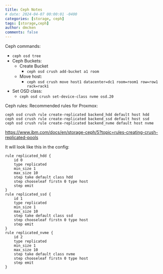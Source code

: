 ```yaml
---
title: Ceph Notes
# date: 2024-04-07 00:00:01 -0400
categories: [storage, ceph]
tags: [storage,ceph]
author: dmcken 
comments: false
---
```


Ceph commands:

* `ceph osd tree`
* Ceph Buckets:
  * Create Bucket
    * `ceph osd crush add-bucket a1 room`
  * Move host:
    * `ceph osd crush move host1 datacenter=dc1 room=room1 row=row1 rack=rack1`
* Set OSD class:
  * `ceph osd crush set-device-class nvme osd.20`


Ceph rules:
Recommended rules for Proxmox:
```shell
ceph osd crush rule create-replicated backend_hdd default host hdd
ceph osd crush rule create-replicated backend_ssd default host ssd
ceph osd crush rule create-replicated backend_nvme default host nvme
```
https://www.ibm.com/docs/en/storage-ceph/5?topic=rules-creating-crush-replicated-pools

It will look like this in the config:
```shell
rule replicated_hdd {
    id 0
    type replicated
    min_size 1
    max_size 10
    step take default class hdd
    step chooseleaf firstn 0 type host
    step emit
}
rule replicated_ssd {
    id 1
    type replicated
    min_size 1
    max_size 10
    step take default class ssd
    step chooseleaf firstn 0 type host
    step emit
}
rule replicated_nvme {
    id 2
    type replicated
    min_size 1
    max_size 10
    step take default class nvme
    step chooseleaf firstn 0 type host
    step emit
}
```
